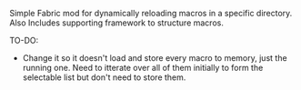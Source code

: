 Simple Fabric mod for dynamically reloading macros in a specific directory.
Also Includes supporting framework to structure macros.

TO-DO:
- Change it so it doesn't load and store every macro to memory, just the running one. 
    Need to itterate over all of them initially to form the selectable list but don't need to store them.
